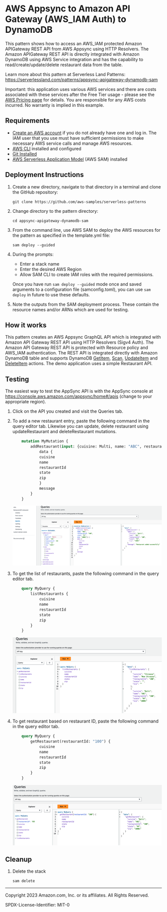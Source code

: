 # AWS Appsync to Amazon API Gateway (AWS_IAM Auth) to DynamoDB

This pattern shows how to access an AWS_IAM protected Amazon APIGateway REST API from AWS Appsync using HTTP Resolvers. The Amazon APIGateway REST API is directly integrated with Amazon DynamoDB using AWS Service integration and has the capability to read/create/update/delete restaurant data from the table.

Learn more about this pattern at Serverless Land Patterns: https://serverlessland.com/patterns/appsync-apigateway-dynamodb-sam

Important: this application uses various AWS services and there are costs associated with these services after the Free Tier usage - please see the [AWS Pricing page](https://aws.amazon.com/pricing/) for details. You are responsible for any AWS costs incurred. No warranty is implied in this example.

## Requirements

* [Create an AWS account](https://portal.aws.amazon.com/gp/aws/developer/registration/index.html) if you do not already have one and log in. The IAM user that you use must have sufficient permissions to make necessary AWS service calls and manage AWS resources.
* [AWS CLI](https://docs.aws.amazon.com/cli/latest/userguide/install-cliv2.html) installed and configured
* [Git Installed](https://git-scm.com/book/en/v2/Getting-Started-Installing-Git)
* [AWS Serverless Application Model](https://docs.aws.amazon.com/serverless-application-model/latest/developerguide/serverless-sam-cli-install.html) (AWS SAM) installed

## Deployment Instructions

1. Create a new directory, navigate to that directory in a terminal and clone the GitHub repository:
    ``` 
    git clone https://github.com/aws-samples/serverless-patterns
    ```
1. Change directory to the pattern directory:
    ```
    cd appsync-apigateway-dynamodb-sam
    ```
1. From the command line, use AWS SAM to deploy the AWS resources for the pattern as specified in the template.yml file:
    ```
    sam deploy --guided
    ```
1. During the prompts:
    * Enter a stack name
    * Enter the desired AWS Region
    * Allow SAM CLI to create IAM roles with the required permissions.

    Once you have run `sam deploy --guided` mode once and saved arguments to a configuration file (samconfig.toml), you can use `sam deploy` in future to use these defaults.

1. Note the outputs from the SAM deployment process. These contain the resource names and/or ARNs which are used for testing.

## How it works

This pattern creates an AWS Appsync GraphQL API which is integrated with Amazon API Gateway REST API using HTTP Resolvers (Sigv4 Auth). The Amazon API Gateway REST API is protected with Resource policy and AWS_IAM authentication. The REST API is integrated directly with Amazon DynamoDB table and supports DynamoDB [GetItem](https://docs.aws.amazon.com/amazondynamodb/latest/APIReference/API_GetItem.html), [Scan](https://docs.aws.amazon.com/amazondynamodb/latest/APIReference/API_Scan.html), [UpdateItem](https://docs.aws.amazon.com/amazondynamodb/latest/APIReference/API_UpdateItem.html) and [DeleteItem](https://docs.aws.amazon.com/amazondynamodb/latest/APIReference/API_DeleteItem.html) actions. The demo application uses a simple Restaurant API.

## Testing

The easiest way to test the AppSync API is with the AppSync console at https://console.aws.amazon.com/appsync/home#/apis (change to your appropriate region).

1) Click on the API you created and visit the Queries tab.
2) To add a new restaurant entry, paste the following command in the query editor tab. Likewise you can update, delete restaurant using updateRestaurant and deleteRestaurant mutations.
    ```graphql
        mutation MyMutation {
            addRestaurant(input: {cuisine: Multi, name: "ABC", restaurantId: "100", state: "NY", zip: "10001"}) {
                data {
                cuisine
                name
                restaurantId
                state
                zip
                }
                message
            }
        }
    ```

    ![AddRestaurant Mutation](./images/Mutation.png)

3) To get the list of restaurants, paste the following command in the query editor tab.

    ```graphql
        query MyQuery {
            listRestaurants {
                cuisine
                name
                restaurantId
                state
                zip
            }
        }
    ```

    ![listRestaurants Query](./images/Query-listRestaurants.png)

4) To get restaurant based on restaurant ID, paste the following command in the query editor tab.

    ```graphql
        query MyQuery {
            getRestaurant(restaurantId: "100") {
                cuisine
                name
                restaurantId
                state
                zip
            }
        }
    ```

    ![getRestaurant Query](./images/Query-getRestaurant.png)

## Cleanup
 
1. Delete the stack
    ```bash
    sam delete
    ```
----
Copyright 2023 Amazon.com, Inc. or its affiliates. All Rights Reserved.

SPDX-License-Identifier: MIT-0

